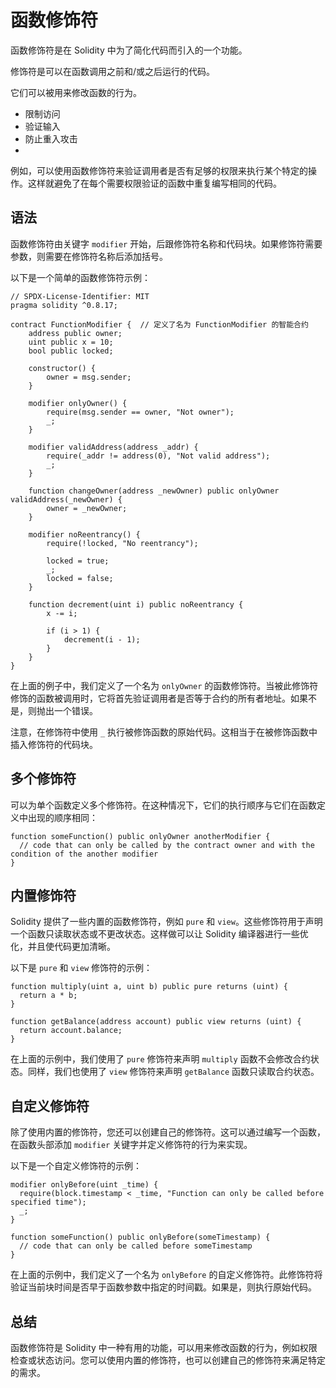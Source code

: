 # 函数修饰符

函数修饰符是在 Solidity 中为了简化代码而引入的一个功能。

修饰符是可以在函数调用之前和/或之后运行的代码。

它们可以被用来修改函数的行为。
- 限制访问
- 验证输入
- 防止重入攻击
- 
例如，可以使用函数修饰符来验证调用者是否有足够的权限来执行某个特定的操作。这样就避免了在每个需要权限验证的函数中重复编写相同的代码。

## 语法

函数修饰符由关键字 `modifier` 开始，后跟修饰符名称和代码块。如果修饰符需要参数，则需要在修饰符名称后添加括号。

以下是一个简单的函数修饰符示例：

```solidity
// SPDX-License-Identifier: MIT  
pragma solidity ^0.8.17;  

contract FunctionModifier {  // 定义了名为 FunctionModifier 的智能合约
    address public owner;
    uint public x = 10;
    bool public locked;

    constructor() {
        owner = msg.sender;
    }

    modifier onlyOwner() {
        require(msg.sender == owner, "Not owner");
        _;
    }

    modifier validAddress(address _addr) {
        require(_addr != address(0), "Not valid address");
        _;
    }

    function changeOwner(address _newOwner) public onlyOwner validAddress(_newOwner) {
        owner = _newOwner;
    }

    modifier noReentrancy() {
        require(!locked, "No reentrancy");

        locked = true;
        _;
        locked = false;
    }

    function decrement(uint i) public noReentrancy {
        x -= i;

        if (i > 1) {
            decrement(i - 1);
        }
    }
}
```

在上面的例子中，我们定义了一个名为 `onlyOwner` 的函数修饰符。当被此修饰符修饰的函数被调用时，它将首先验证调用者是否等于合约的所有者地址。如果不是，则抛出一个错误。

注意，在修饰符中使用 `_` 执行被修饰函数的原始代码。这相当于在被修饰函数中插入修饰符的代码块。

## 多个修饰符

可以为单个函数定义多个修饰符。在这种情况下，它们的执行顺序与它们在函数定义中出现的顺序相同：

```solidity
function someFunction() public onlyOwner anotherModifier {
  // code that can only be called by the contract owner and with the condition of the another modifier
}
```

## 内置修饰符

Solidity 提供了一些内置的函数修饰符，例如 `pure` 和 `view`。这些修饰符用于声明一个函数只读取状态或不更改状态。这样做可以让 Solidity 编译器进行一些优化，并且使代码更加清晰。

以下是 `pure` 和 `view` 修饰符的示例：

```solidity
function multiply(uint a, uint b) public pure returns (uint) {
  return a * b;
}

function getBalance(address account) public view returns (uint) {
  return account.balance;
}
```

在上面的示例中，我们使用了 `pure` 修饰符来声明 `multiply` 函数不会修改合约状态。同样，我们也使用了 `view` 修饰符来声明 `getBalance` 函数只读取合约状态。

## 自定义修饰符

除了使用内置的修饰符，您还可以创建自己的修饰符。这可以通过编写一个函数，在函数头部添加 `modifier` 关键字并定义修饰符的行为来实现。

以下是一个自定义修饰符的示例：

```solidity
modifier onlyBefore(uint _time) {
  require(block.timestamp < _time, "Function can only be called before specified time");
  _;
}

function someFunction() public onlyBefore(someTimestamp) {
  // code that can only be called before someTimestamp
}
```

在上面的示例中，我们定义了一个名为 `onlyBefore` 的自定义修饰符。此修饰符将验证当前块时间是否早于函数参数中指定的时间戳。如果是，则执行原始代码。

## 总结

函数修饰符是 Solidity 中一种有用的功能，可以用来修改函数的行为，例如权限检查或状态访问。您可以使用内置的修饰符，也可以创建自己的修饰符来满足特定的需求。
